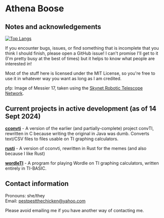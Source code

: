 # Athena Boose
## Notes and acknowledgements

[![Top Langs](https://github-readme-stats.vercel.app/api/top-langs/?username=chickenspaceprogram&exclude_repo=wsu-game-jam-2024&bg_color=00000000)](https://github.com/anuraghazra/github-readme-stats)

If you encounter bugs, issues, or find something that is incomplete that you think I should finish, please open a GitHub issue! I can't promise I'll get to it (I'm pretty busy at the best of times) but it helps to know what people are interested in!

Most of the stuff here is licensed under the MIT License, so you're free to use it in whatever way you want as long as I am credited.

pfp: Image of Messier 17, taken using the [Skynet Robotic Telescope Network](https://skynet.unc.edu/).

## Current projects in active development (as of 14 Sept 2024)

[**cconvti**](https://github.com/chickenspaceprogram/cconvti) - A version of the earlier (and partially-complete) project convTI, rewritten in C because writing the original in Java was dumb. Converts text/CSV files to files usable on TI graphing calculators.

[**rusti**](https://github.com/chickenspaceprogram/rusti) - A version of cconvti, rewritten in Rust for the memes (and also because I like Rust)

[**wordleTI**](https://github.com/chickenspaceprogram/wordleTI) - A program for playing Wordle on TI graphing calculators, written entirely in TI-BASIC.

## Contact information

Pronouns: she/they\
Email: <pestpestthechicken@yahoo.com>

Please avoid emailing me if you have another way of contacting me.


